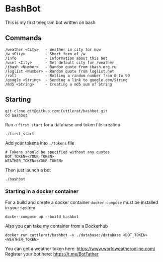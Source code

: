 # BashBot

This is my first telegram bot written on bash

## Commands

```
/weather <City>   - Weather in city for now
/w <City>         - Short form of /w
/info             - Information about this bot  
/wset <City>      - Set default city for /weather
/ibash <Number>   - Random quote from ibash.org.ru
/loglist <Number> - Random quote from loglist.net
/roll             - Rolling a random number from 0 to 99
/google <String>  - Sending a link to google.com/String 
/md5 <String>     - Creating a md5 sum of String 
```

## Starting

```
git clone git@github.com:Cuttlerat/bashbot.git
cd bashbot
```

Run a `first_start` for a database and token file creation 

```
./first_start
```

Add your tokens into `./tokens` file
```
# Tokens should be specified without any quotes
BOT_TOKEN=<YOUR TOKEN>
WEATHER_TOKEN=<YOUR TOKEN>
```

Then just launch a bot

```
./bashbot
```

### Starting in a docker container

For a build and create a docker container `docker-compose` must be installed in your system

```
docker-compose up --build bashbot 
```

Also you can take my container from a Dockerhub

```
docker run cuttlerat/bashbot -v ./database:/database <BOT_TOKEN> <WEATHER_TOKEN>
```

You can get a weather token here: https://www.worldweatheronline.com/ <br>
Register your bot here: https://t.me/BotFather
